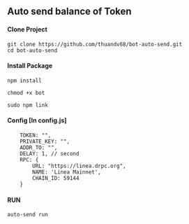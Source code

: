 ## Auto send balance of Token

#### Clone Project

```
git clone https://github.com/thuandv68/bot-auto-send.git
cd bot-auto-send
```

#### Install Package
```
npm install

chmod +x bot

sudo npm link

```

#### Config [In config.js]

```
    TOKEN: "",
    PRIVATE_KEY: "",
    ADDR_TO: "",
    DELAY: 1, // second
    RPC: {
        URL: "https://linea.drpc.org",
        NAME: 'Linea Mainnet',
        CHAIN_ID: 59144
    }
```

#### RUN 

```
auto-send run
```